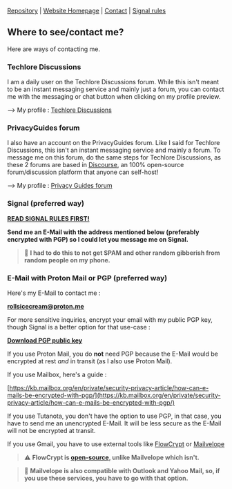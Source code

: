 [Repository](https://github.com/rollsicecream/rollsicecream.github.io) | [Website Homepage](README.md) | [Contact](contact.md) | [Signal rules](signal-rules.md)

## Where to see/contact me?

Here are ways of contacting me.

### Techlore Discussions

I am a daily user on the Techlore Discussions forum. While this isn't meant to be an instant messaging service and mainly just a forum, you can contact me with the messaging or chat button when clicking on my profile preview.

--> My profile : [Techlore Discussions](https://discuss.techlore.tech/u/rollsicecream/summary)

### PrivacyGuides forum

I also have an account on the PrivacyGuides forum. Like I said for Techlore Discussions, this isn't an instant messaging service and mainly a forum. To message me on this forum, do the same steps for Techlore Discussions, as these 2 forums are based in [Discourse](https://discourse.org), an 100% open-source forum/discussion platform that anyone can self-host!

--> My profile : [Privacy Guides forum](https://discuss.privacyguides.net/u/rollsicecream/summary)

### Signal (preferred way)

[**READ SIGNAL RULES FIRST!**](signal-rules.md)

**Send me an E-Mail with the address mentioned below (preferably encrypted with PGP) so I could let you message me on Signal.** 

> 🔵 **I had to do this to not get SPAM and other random gibberish from random people on my phone.**

### E-Mail with Proton Mail or PGP (preferred way)

Here's my E-Mail to contact me : 

**rollsicecream@proton.me**

For more sensitive inquiries, encrypt your email with my public PGP key, though Signal is a better option for that use-case : 

[**Download PGP public key**](assets/pubkey.asc)

If you use Proton Mail, you do **not** need PGP because the E-Mail would be encrypted at rest *and* in transit (as I also use Proton Mail).

If you use Mailbox, here's a guide : 

[https://kb.mailbox.org/en/private/security-privacy-article/how-can-e-mails-be-encrypted-with-pgp/](https://kb.mailbox.org/en/private/security-privacy-article/how-can-e-mails-be-encrypted-with-pgp/)

If you use Tutanota, you don't have the option to use PGP, in that case, you have to send me an unencrypted E-Mail. It will be less secure as the E-Mail will not be encrypted at transit.

If you use Gmail, you have to use external tools like [FlowCrypt](https://flowcrypt.com) or [Mailvelope](https://mailvelope.com/en)

> ⚠️ **FlowCrypt is [open-source](https://github.com/FlowCrypt), unlike Mailvelope which isn't.**

> 🔵 **Mailvelope is also compatible with Outlook and Yahoo Mail, so, if you use these services, you have to go with that option.**





